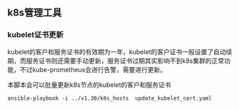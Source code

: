 ## k8s管理工具



### kubelet证书更新

kubelet的客户和服务证书的有效期为一年，kubelet的客户证书一般设置了自动续期，而服务证书则还需要手动更新，服务证书过期其实影响不到k8s集群的正常功能，不过kube-prometheus会进行告警，需要进行更新。

本脚本会可以批量更新k8s节点的kubelet的客户和服务证书

```
ansible-playbook -i ../v1.30/k8s_hosts  update_kubelet_cert.yaml
```
